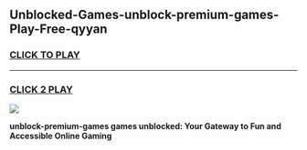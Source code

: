 
## Unblocked-Games-unblock-premium-games-Play-Free-qyyan
<h3>
<a href="https://premium76.site?title=unblock-premium-games&ref=20A">CLICK TO PLAY</a></h3>
<hr>

<h3>
<a href="https://premium76.site?title=unblock-premium-games&ref=20A">CLICK 2 PLAY</a>
  
</h3>

<a href="https://premium76.site?title=unblock-premium-games&ref=20A"><img src="https://clearcache.store/games.png"></a>


**unblock-premium-games games unblocked: Your Gateway to Fun and Accessible Online Gaming**
